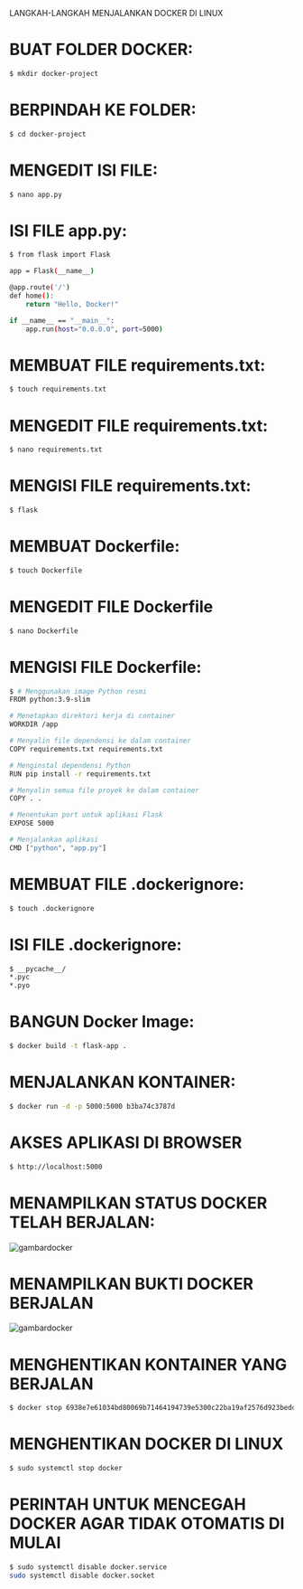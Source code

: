 LANGKAH-LANGKAH MENJALANKAN DOCKER DI LINUX

# BUAT FOLDER DOCKER:
```bash
$ mkdir docker-project
```

# BERPINDAH KE FOLDER:
```bash
$ cd docker-project
```

# MENGEDIT ISI FILE:
```bash
$ nano app.py
```

# ISI FILE app.py:
```bash
$ from flask import Flask

app = Flask(__name__)

@app.route('/')
def home():
    return "Hello, Docker!"

if __name__ == "__main__":
    app.run(host="0.0.0.0", port=5000)

```

# MEMBUAT FILE requirements.txt:
```bash
$ touch requirements.txt
```
# MENGEDIT FILE  requirements.txt:
```bash
$ nano requirements.txt
```
# MENGISI FILE requirements.txt:
```bash
$ flask
```
# MEMBUAT Dockerfile:
```bash
$ touch Dockerfile
```
# MENGEDIT FILE Dockerfile
```bash
$ nano Dockerfile
```

# MENGISI FILE Dockerfile:
```bash
$ # Menggunakan image Python resmi
FROM python:3.9-slim

# Menetapkan direktori kerja di container
WORKDIR /app

# Menyalin file dependensi ke dalam container
COPY requirements.txt requirements.txt

# Menginstal dependensi Python
RUN pip install -r requirements.txt

# Menyalin semua file proyek ke dalam container
COPY . .

# Menentukan port untuk aplikasi Flask
EXPOSE 5000

# Menjalankan aplikasi
CMD ["python", "app.py"]
```

# MEMBUAT FILE .dockerignore:
```bash
$ touch .dockerignore
```
# ISI FILE .dockerignore:
```bash
$ __pycache__/
*.pyc
*.pyo
```

#  BANGUN Docker Image:
```bash
$ docker build -t flask-app .
```

# MENJALANKAN KONTAINER:
```bash
$ docker run -d -p 5000:5000 b3ba74c3787d
```

# AKSES APLIKASI DI BROWSER
```bash
$ http://localhost:5000
```

# MENAMPILKAN STATUS DOCKER TELAH BERJALAN:
![gambardocker](https://drive.google.com/uc?id=1p9ggqytBCGcX40GsG9MZqMmgFhL-VMbI)

# MENAMPILKAN BUKTI DOCKER BERJALAN
![gambardocker](https://drive.google.com/uc?id=1H5cmME0g7XrqJXG06LIa1KE25jv2Um-I)


# MENGHENTIKAN KONTAINER YANG BERJALAN
```bash
$ docker stop 6938e7e61034bd80069b71464194739e5300c22ba19af2576d923bedd5cb2aa5
```
# MENGHENTIKAN DOCKER DI LINUX 
```bash
$ sudo systemctl stop docker
```
# PERINTAH UNTUK MENCEGAH DOCKER AGAR TIDAK OTOMATIS DI MULAI
```bash
$ sudo systemctl disable docker.service
sudo systemctl disable docker.socket
```